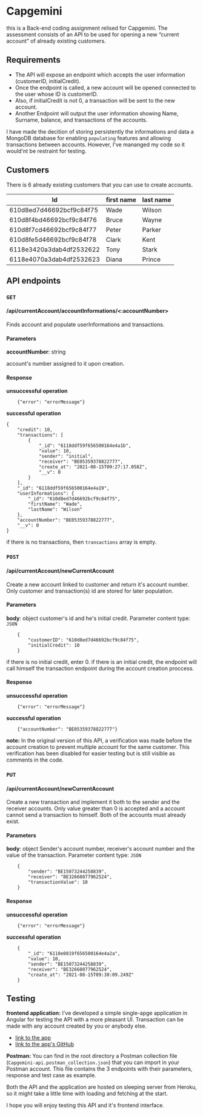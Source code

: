 # Capgemini

this is a Back-end coding assignment relised for Capgemini. The assessment consists of an API to be used for opening a new “current account” of already existing customers.

## Requirements 
* The API will expose an endpoint which accepts the user information (customerID, initialCredit).
* Once the endpoint is called, a new account will be opened connected to the user whose ID is
customerID. 
* Also, if initialCredit is not 0, a transaction will be sent to the new account. 
* Another Endpoint will output the user information showing Name, Surname, balance, and transactions of the accounts.

I have made the decition of storing persistently the informations and data a MongoDB database for enabling `populating` features and allowing transactions between accounts. However, I've mananged my code so it would'nt be restraint for testing.

## Customers
There is 6 already existing customers that you can use to create accounts.

Id | first name | last name 
------------ | ------------- | -------------
610d8ed7d46692bcf9c84f75 | Wade | Wilson
610d8f4bd46692bcf9c84f76 | Bruce | Wayne
610d8f7cd46692bcf9c84f77 | Peter | Parker
610d8fe5d46692bcf9c84f78 | Clark | Kent
6118e3420a3dab4df2532622 | Tony | Stark
6118e4070a3dab4df2532623 | Diana | Prince

## API endpoints
### `GET`
#### /api/currentAccount/accountInformations/<:accountNumber>
Finds account and populate userInformations and transactions.

#### Parameters
**accountNumber**: string

account's number assigned to it upon creation.

#### Response
**unsuccessful operation**
```
    {"error": "errorMessage"}
```

**successful operation**
```
{
    "credit": 10,
    "transactions": [
        {
            "_id": "6118ddf59f656500164e4a1b",
            "value": 10,
            "sender": "initial",
            "receiver": "BE05359378822777",
            "create_at": "2021-08-15T09:27:17.058Z",
            "__v": 0
        }
    ],
    "_id": "6118ddf59f656500164e4a19",
    "userInformations": {
        "_id": "610d8ed7d46692bcf9c84f75",
        "firstName": "Wade",
        "lastName": "Wilson"
    },
    "accountNumber": "BE05359378822777",
    "__v": 0
}
```
if there is no transactions, then `transactions` array is empty.

### `POST`
#### /api/currentAccount/newCurrentAccount
Create a new account linked to customer and return it's account number. Only customer and transaction(s) id are stored for later population.

#### Parameters
**body**: object
customer's id and he's initial credit. 
Parameter content type: `JSON`
```
    {
        "customerID": "610d8ed7d46692bcf9c84f75",
        "initialCredit": 10
    }
```
if there is no initial credit, enter 0.
if there is an initial credit, the endpoint will call himself the transaction endpoint during the account creation proccess. 

#### Response
**unsuccessful operation**
```
    {"error": "errorMessage"}
```

**successful operation**
```
    {"accountNumber": "BE05359378822777"}
```
**note:**
In the original version of this API, a verification was made before the account creation to prevent multiple account for the same customer. This verification has been disabled for easier testing but is still visible as comments in the code.

### `PUT`
#### /api/currentAccount/newCurrentAccount
Create a new transaction and implement it both to the sender and the receiver accounts. Only value greater than 0 is accepted and a account cannot send a transaction to himself. Both of the accounts must already exist.

#### Parameters
**body**: object
Sender's account number, receiver's account number and the value of the transaction.
Parameter content type: `JSON`
```
    {
        "sender": "BE15073244258839",
        "receiver": "BE32668077962524",
        "transactionValue": 10
    }
```

#### Response
**unsuccessful operation**
```
    {"error": "errorMessage"}
```

**successful operation**
```
    {
        "_id": "6118e0819f656500164e4a2a",
        "value": 10,
        "sender": "BE15073244258839",
        "receiver": "BE32668077962524",
        "create_at": "2021-08-15T09:38:09.249Z"
    }
```

## Testing
**frontend application:**
I've developed a simple single-apge application in Angular for testing the API with a more pleasant UI. Transaction can be made with any account created by you or anybody else. 
* [link to the app](https://capgemini-frontend.herokuapp.com/)
* [link to the app's GitHub](https://github.com/SylvainDurant/Capgemini-frontend)

**Postman:**
You can find in the root directory a Postman collection file (`Capgemini-api.postman_collection.json`) that you can import in your Postman account. This file contains the 3 endpoints with their parameters, response and test case as example.

Both the API and the application are hosted on sleeping server from Heroku, so it might take a little time with loading and fetching at the start.

I hope you will enjoy testing this API and it's frontend interface.

